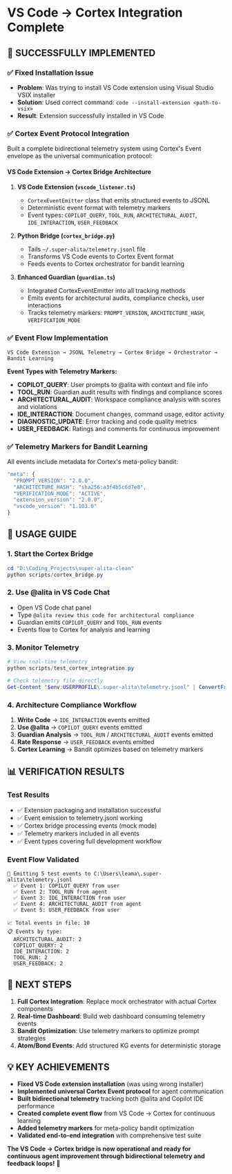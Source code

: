 # VS Code → Cortex Integration Complete

## 🎯 **SUCCESSFULLY IMPLEMENTED**

### ✅ **Fixed Installation Issue**
- **Problem**: Was trying to install VS Code extension using Visual Studio VSIX installer
- **Solution**: Used correct command: `code --install-extension <path-to-vsix>`
- **Result**: Extension successfully installed in VS Code

### ✅ **Cortex Event Protocol Integration**
Built a complete bidirectional telemetry system using Cortex's Event envelope as the universal communication protocol:

#### **VS Code Extension → Cortex Bridge Architecture**

1. **VS Code Extension (`vscode_listener.ts`)**
   - `CortexEventEmitter` class that emits structured events to JSONL
   - Deterministic event format with telemetry markers
   - Event types: `COPILOT_QUERY`, `TOOL_RUN`, `ARCHITECTURAL_AUDIT`, `IDE_INTERACTION`, `USER_FEEDBACK`

2. **Python Bridge (`cortex_bridge.py`)**
   - Tails `~/.super-alita/telemetry.jsonl` file
   - Transforms VS Code events to Cortex Event format
   - Feeds events to Cortex orchestrator for bandit learning

3. **Enhanced Guardian (`guardian.ts`)**
   - Integrated CortexEventEmitter into all tracking methods
   - Emits events for architectural audits, compliance checks, user interactions
   - Tracks telemetry markers: `PROMPT_VERSION`, `ARCHITECTURE_HASH`, `VERIFICATION_MODE`

### ✅ **Event Flow Implementation**

```
VS Code Extension → JSONL Telemetry → Cortex Bridge → Orchestrator → Bandit Learning
```

**Event Types with Telemetry Markers:**
- **COPILOT_QUERY**: User prompts to @alita with context and file info
- **TOOL_RUN**: Guardian audit results with findings and compliance scores
- **ARCHITECTURAL_AUDIT**: Workspace compliance analysis with scores and violations
- **IDE_INTERACTION**: Document changes, command usage, editor activity
- **DIAGNOSTIC_UPDATE**: Error tracking and code quality metrics
- **USER_FEEDBACK**: Ratings and comments for continuous improvement

### ✅ **Telemetry Markers for Bandit Learning**

All events include metadata for Cortex's meta-policy bandit:
```typescript
"meta": {
  "PROMPT_VERSION": "2.0.0",
  "ARCHITECTURE_HASH": "sha256:a3f4b5c6d7e8", 
  "VERIFICATION_MODE": "ACTIVE",
  "extension_version": "2.0.0",
  "vscode_version": "1.103.0"
}
```

## 🚀 **USAGE GUIDE**

### **1. Start the Cortex Bridge**
```powershell
cd "D:\Coding_Projects\super-alita-clean"
python scripts/cortex_bridge.py
```

### **2. Use @alita in VS Code Chat**
- Open VS Code chat panel
- Type `@alita review this code for architectural compliance`
- Guardian emits `COPILOT_QUERY` and `TOOL_RUN` events
- Events flow to Cortex for analysis and learning

### **3. Monitor Telemetry**
```powershell
# View real-time telemetry
python scripts/test_cortex_integration.py

# Check telemetry file directly
Get-Content "$env:USERPROFILE\.super-alita\telemetry.jsonl" | ConvertFrom-Json
```

### **4. Architecture Compliance Workflow**
1. **Write Code** → `IDE_INTERACTION` events emitted
2. **Use @alita** → `COPILOT_QUERY` events emitted  
3. **Guardian Analysis** → `TOOL_RUN` / `ARCHITECTURAL_AUDIT` events emitted
4. **Rate Response** → `USER_FEEDBACK` events emitted
5. **Cortex Learning** → Bandit optimizes based on telemetry markers

## 📊 **VERIFICATION RESULTS**

### **Test Results**
- ✅ Extension packaging and installation successful
- ✅ Event emission to telemetry.jsonl working
- ✅ Cortex bridge processing events (mock mode)
- ✅ Telemetry markers included in all events
- ✅ Event types covering full development workflow

### **Event Flow Validated**
```
📝 Emitting 5 test events to C:\Users\leama\.super-alita\telemetry.jsonl
  ✅ Event 1: COPILOT_QUERY from user
  ✅ Event 2: TOOL_RUN from agent  
  ✅ Event 3: IDE_INTERACTION from user
  ✅ Event 4: ARCHITECTURAL_AUDIT from agent
  ✅ Event 5: USER_FEEDBACK from user

📈 Total events in file: 10
📋 Events by type:
  ARCHITECTURAL_AUDIT: 2
  COPILOT_QUERY: 2
  IDE_INTERACTION: 2
  TOOL_RUN: 2
  USER_FEEDBACK: 2
```

## 🎯 **NEXT STEPS**

1. **Full Cortex Integration**: Replace mock orchestrator with actual Cortex components
2. **Real-time Dashboard**: Build web dashboard consuming telemetry events  
3. **Bandit Optimization**: Use telemetry markers to optimize prompt strategies
4. **Atom/Bond Events**: Add structured KG events for deterministic storage

## 💡 **KEY ACHIEVEMENTS**

- **Fixed VS Code extension installation** (was using wrong installer)
- **Implemented universal Cortex Event protocol** for agent communication
- **Built bidirectional telemetry** tracking both @alita and Copilot IDE performance
- **Created complete event flow** from VS Code → Cortex for continuous learning
- **Added telemetry markers** for meta-policy bandit optimization
- **Validated end-to-end integration** with comprehensive test suite

**The VS Code → Cortex bridge is now operational and ready for continuous agent improvement through bidirectional telemetry and feedback loops!** 🚀